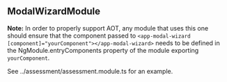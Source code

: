## ModalWizardModule

**Note:** In order to properly support AOT, any module that uses this one should ensure that the component passed to `<app-modal-wizard [component]="yourComponent"></app-modal-wizard>` needs to be defined in the NgModule.entryComponents property of the module exporting `yourComponent`.

See ../assessment/assessment.module.ts for an example.

